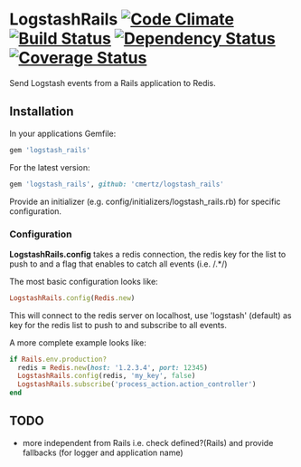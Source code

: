 # LogstashRails [![Code Climate](https://codeclimate.com/github/cmertz/logstash_rails.png)](https://codeclimate.com/github/cmertz/logstash_rails) [![Build Status](https://secure.travis-ci.org/cmertz/logstash_rails.png)](http://travis-ci.org/cmertz/logstash_rails) [![Dependency Status](https://gemnasium.com/cmertz/logstash_rails.png)](https://gemnasium.com/cmertz/logstash_rails) [![Coverage Status](https://coveralls.io/repos/cmertz/logstash_rails/badge.png)](https://coveralls.io/r/cmertz/logstash_rails)

Send Logstash events from a Rails application to Redis.

## Installation

In your applications Gemfile:

```ruby
gem 'logstash_rails'
```

For the latest version:

```ruby
gem 'logstash_rails', github: 'cmertz/logstash_rails'
```

Provide an initializer (e.g. config/initializers/logstash_rails.rb) for
specific configuration.

### Configuration

**LogstashRails.config** takes a redis connection, the redis key for the list
to push to and a flag that enables to catch all events (i.e. /.\*/)

The most basic configuration looks like:

```ruby
LogstashRails.config(Redis.new)
```

This will connect to the redis server on localhost, use 'logstash' (default) as
key for the redis list to push to and subscribe to all events.

A more complete example looks like:

```ruby
if Rails.env.production?
  redis = Redis.new(host: '1.2.3.4', port: 12345)
  LogstashRails.config(redis, 'my_key', false)
  LogstashRails.subscribe('process_action.action_controller')
end
```


## TODO

* more independent from Rails i.e. check defined?(Rails) and provide fallbacks (for logger and application name)
